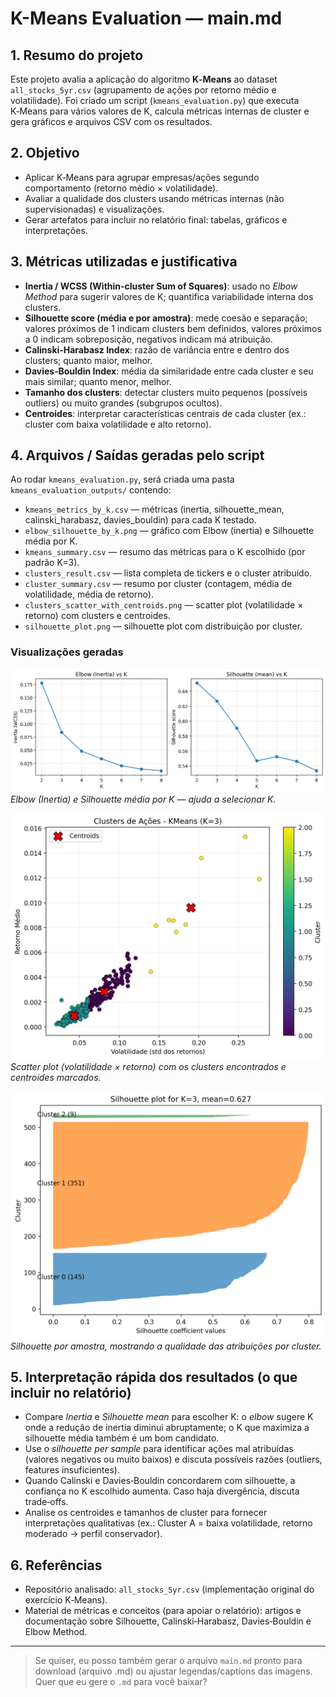 # K-Means Evaluation — main.md

## 1. Resumo do projeto

Este projeto avalia a aplicação do algoritmo **K‑Means** ao dataset `all_stocks_5yr.csv` (agrupamento de ações por retorno médio e volatilidade). Foi criado um script (`kmeans_evaluation.py`) que executa K‑Means para vários valores de K, calcula métricas internas de cluster e gera gráficos e arquivos CSV com os resultados.

## 2. Objetivo

* Aplicar K‑Means para agrupar empresas/ações segundo comportamento (retorno médio × volatilidade).
* Avaliar a qualidade dos clusters usando métricas internas (não supervisionadas) e visualizações.
* Gerar artefatos para incluir no relatório final: tabelas, gráficos e interpretações.

## 3. Métricas utilizadas e justificativa

* **Inertia / WCSS (Within‑cluster Sum of Squares)**: usado no *Elbow Method* para sugerir valores de K; quantifica variabilidade interna dos clusters.
* **Silhouette score (média e por amostra)**: mede coesão e separação; valores próximos de 1 indicam clusters bem definidos, valores próximos a 0 indicam sobreposição, negativos indicam má atribuição.
* **Calinski‑Harabasz Index**: razão de variância entre e dentro dos clusters; quanto maior, melhor.
* **Davies‑Bouldin Index**: média da similaridade entre cada cluster e seu mais similar; quanto menor, melhor.
* **Tamanho dos clusters**: detectar clusters muito pequenos (possíveis outliers) ou muito grandes (subgrupos ocultos).
* **Centroides**: interpretar características centrais de cada cluster (ex.: cluster com baixa volatilidade e alto retorno).

## 4. Arquivos / Saídas geradas pelo script

Ao rodar `kmeans_evaluation.py`, será criada uma pasta `kmeans_evaluation_outputs/` contendo:

* `kmeans_metrics_by_k.csv` — métricas (inertia, silhouette_mean, calinski_harabasz, davies_bouldin) para cada K testado.
* `elbow_silhouette_by_k.png` — gráfico com Elbow (inertia) e Silhouette média por K.
* `kmeans_summary.csv` — resumo das métricas para o K escolhido (por padrão K=3).
* `clusters_result.csv` — lista completa de tickers e o cluster atribuído.
* `cluster_summary.csv` — resumo por cluster (contagem, média de volatilidade, média de retorno).
* `clusters_scatter_with_centroids.png` — scatter plot (volatilidade × retorno) com clusters e centroides.
* `silhouette_plot.png` — silhouette plot com distribuição por cluster.

### Visualizações geradas 

![Elbow e Silhouette](kmeans_evaluation_outputs/elbow_silhouette_by_k.png)
*Elbow (Inertia) e Silhouette média por K — ajuda a selecionar K.*

![Scatter com centroides](kmeans_evaluation_outputs/clusters_scatter_with_centroids.png)
*Scatter plot (volatilidade × retorno) com os clusters encontrados e centroides marcados.*

![Silhouette plot](kmeans_evaluation_outputs/silhouette_plot.png)
*Silhouette por amostra, mostrando a qualidade das atribuições por cluster.*


## 5. Interpretação rápida dos resultados (o que incluir no relatório)

* Compare *Inertia* e *Silhouette mean* para escolher K: o *elbow* sugere K onde a redução de inertia diminui abruptamente; o K que maximiza a silhouette média também é um bom candidato.
* Use o *silhouette per sample* para identificar ações mal atribuídas (valores negativos ou muito baixos) e discuta possíveis razões (outliers, features insuficientes).
* Quando Calinski e Davies‑Bouldin concordarem com silhouette, a confiança no K escolhido aumenta. Caso haja divergência, discuta trade‑offs.
* Analise os centroides e tamanhos de cluster para fornecer interpretações qualitativas (ex.: Cluster A = baixa volatilidade, retorno moderado → perfil conservador).


## 6. Referências

* Repositório analisado: `all_stocks_5yr.csv` (implementação original do exercício K‑Means).
* Material de métricas e conceitos (para apoiar o relatório): artigos e documentação sobre Silhouette, Calinski‑Harabasz, Davies‑Bouldin e Elbow Method.

---

> Se quiser, eu posso também gerar o arquivo `main.md` pronto para download (arquivo .md) ou ajustar legendas/captions das imagens. Quer que eu gere o `.md` para você baixar?
